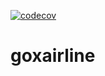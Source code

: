 [![codecov](https://codecov.io/gh/xairline/goxairline/branch/main/graph/badge.svg?token=PY2F0DHV97)](https://codecov.io/gh/xairline/goxairline)


# goxairline